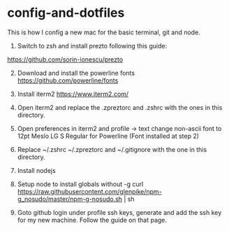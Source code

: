 # config-and-dotfiles
This is how I config a new mac for the basic terminal, git and node.

1) Switch to zsh and install prezto following this guide:

https://github.com/sorin-ionescu/prezto

2) Download and install the powerline fonts
https://github.com/powerline/fonts

3) Install iterm2
https://www.iterm2.com/

4) Open iterm2 and replace the .zpreztorc and .zshrc with the ones in this directory.

5) Open preferences in iterm2 and profile -> text change non-ascii font to 12pt Meslo LG S Regular for Powerline (Font installed at step 2)

6) Replace ~/.zshrc ~/.zpreztorc and ~/.gitignore with the one in this directory.

7) Install nodejs

8) Setup node to install globals without -g
curl https://raw.githubusercontent.com/glenpike/npm-g_nosudo/master/npm-g-nosudo.sh | sh

9) Goto github login under profile ssh keys, generate and add the ssh key for my new machine. Follow the guide on that page.